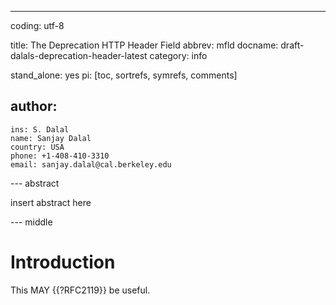 
---
coding: utf-8

title: The Deprecation HTTP Header Field
abbrev: mfld
docname: draft-dalals-deprecation-header-latest
category: info

stand_alone: yes
pi: [toc, sortrefs, symrefs, comments]

author:
  -
    ins: S. Dalal
    name: Sanjay Dalal
    country: USA
    phone: +1-408-410-3310
    email: sanjay.dalal@cal.berkeley.edu

--- abstract

insert abstract here

--- middle

# Introduction

This MAY {{?RFC2119}} be useful.

